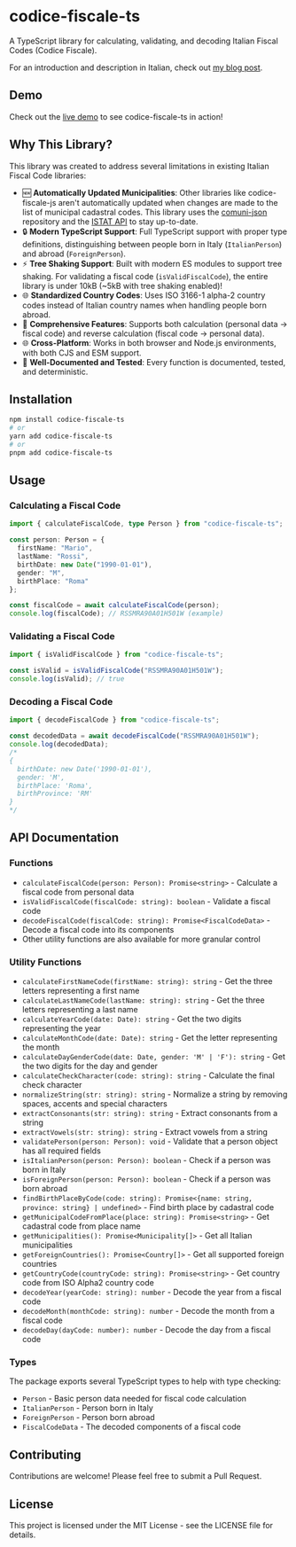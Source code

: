 # codice-fiscale-ts

A TypeScript library for calculating, validating, and decoding Italian Fiscal Codes (Codice Fiscale).

For an introduction and description in Italian, check out [my blog post](https://blog.bitrey.dev/codice-fiscale-ts).

## Demo

Check out the [live demo](https://cf.bitrey.it) to see codice-fiscale-ts in action!

## Why This Library?

This library was created to address several limitations in existing Italian Fiscal Code libraries:

- 🆕 **Automatically Updated Municipalities**: Other libraries like codice-fiscale-js aren't automatically updated when changes are made to the list of municipal cadastral codes. This library uses the [comuni-json](https://github.com/matteocontrini/comuni-json) repository and the [ISTAT API](https://situas-servizi.istat.it/publish/reportspooljson?pfun=61&pdata=01/01/1948) to stay up-to-date.
- 🔒 **Modern TypeScript Support**: Full TypeScript support with proper type definitions, distinguishing between people born in Italy (`ItalianPerson`) and abroad (`ForeignPerson`).
- ⚡ **Tree Shaking Support**: Built with modern ES modules to support tree shaking. For validating a fiscal code (`isValidFiscalCode`), the entire library is under 10kB (~5kB with tree shaking enabled)!
- 🌐 **Standardized Country Codes**: Uses ISO 3166-1 alpha-2 country codes instead of Italian country names when handling people born abroad.
- 🧮 **Comprehensive Features**: Supports both calculation (personal data → fiscal code) and reverse calculation (fiscal code → personal data).
- 🌐 **Cross-Platform**: Works in both browser and Node.js environments, with both CJS and ESM support.
- 🐛 **Well-Documented and Tested**: Every function is documented, tested, and deterministic.

## Installation

```bash
npm install codice-fiscale-ts
# or
yarn add codice-fiscale-ts
# or
pnpm add codice-fiscale-ts
```

## Usage

### Calculating a Fiscal Code

```typescript
import { calculateFiscalCode, type Person } from "codice-fiscale-ts";

const person: Person = {
  firstName: "Mario",
  lastName: "Rossi",
  birthDate: new Date("1990-01-01"),
  gender: "M",
  birthPlace: "Roma"
};

const fiscalCode = await calculateFiscalCode(person);
console.log(fiscalCode); // RSSMRA90A01H501W (example)
```

### Validating a Fiscal Code

```typescript
import { isValidFiscalCode } from "codice-fiscale-ts";

const isValid = isValidFiscalCode("RSSMRA90A01H501W");
console.log(isValid); // true
```

### Decoding a Fiscal Code

```typescript
import { decodeFiscalCode } from "codice-fiscale-ts";

const decodedData = await decodeFiscalCode("RSSMRA90A01H501W");
console.log(decodedData);
/*
{
  birthDate: new Date('1990-01-01'),
  gender: 'M',
  birthPlace: 'Roma',
  birthProvince: 'RM'
}
*/
```

## API Documentation

### Functions

- `calculateFiscalCode(person: Person): Promise<string>` - Calculate a fiscal code from personal data
- `isValidFiscalCode(fiscalCode: string): boolean` - Validate a fiscal code
- `decodeFiscalCode(fiscalCode: string): Promise<FiscalCodeData>` - Decode a fiscal code into its components
- Other utility functions are also available for more granular control

### Utility Functions

- `calculateFirstNameCode(firstName: string): string` - Get the three letters representing a first name
- `calculateLastNameCode(lastName: string): string` - Get the three letters representing a last name
- `calculateYearCode(date: Date): string` - Get the two digits representing the year
- `calculateMonthCode(date: Date): string` - Get the letter representing the month
- `calculateDayGenderCode(date: Date, gender: 'M' | 'F'): string` - Get the two digits for the day and gender
- `calculateCheckCharacter(code: string): string` - Calculate the final check character
- `normalizeString(str: string): string` - Normalize a string by removing spaces, accents and special characters
- `extractConsonants(str: string): string` - Extract consonants from a string
- `extractVowels(str: string): string` - Extract vowels from a string
- `validatePerson(person: Person): void` - Validate that a person object has all required fields
- `isItalianPerson(person: Person): boolean` - Check if a person was born in Italy
- `isForeignPerson(person: Person): boolean` - Check if a person was born abroad
- `findBirthPlaceByCode(code: string): Promise<{name: string, province: string} | undefined>` - Find birth place by cadastral code
- `getMunicipalCodeFromPlace(place: string): Promise<string>` - Get cadastral code from place name
- `getMunicipalities(): Promise<Municipality[]>` - Get all Italian municipalities
- `getForeignCountries(): Promise<Country[]>` - Get all supported foreign countries
- `getCountryCode(countryCode: string): Promise<string>` - Get country code from ISO Alpha2 country code
- `decodeYear(yearCode: string): number` - Decode the year from a fiscal code
- `decodeMonth(monthCode: string): number` - Decode the month from a fiscal code
- `decodeDay(dayCode: number): number` - Decode the day from a fiscal code

### Types

The package exports several TypeScript types to help with type checking:

- `Person` - Basic person data needed for fiscal code calculation
- `ItalianPerson` - Person born in Italy
- `ForeignPerson` - Person born abroad
- `FiscalCodeData` - The decoded components of a fiscal code

## Contributing

Contributions are welcome! Please feel free to submit a Pull Request.

## License

This project is licensed under the MIT License - see the LICENSE file for details.
